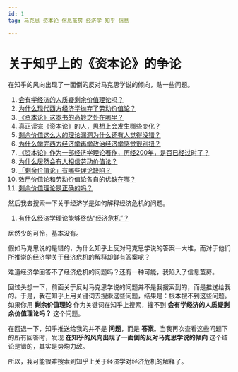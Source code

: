 ```yaml
---
id: 1
tag: 马克思 资本论 信息茧房 经济学 知乎 信息

---
```


# 关于知乎上的《资本论》的争论

在知乎的风向出现了一面倒的反对马克思学说的倾向，贴一些问题。

1. [会有学经济的人质疑剩余价值理论吗？](https://www.zhihu.com/question/263401784)
2. [为什么现代西方经济学抛弃了劳动价值论？](https://www.zhihu.com/question/30436087)
3. [《资本论》这本书的高妙之处在哪里？](https://www.zhihu.com/question/324740319)
4. [真正读完《资本论》的人，思想上会发生哪些变化？](https://www.zhihu.com/question/324874330)
5. [剩余价值这么大的理论漏洞为什么还有人觉得没错？](https://www.zhihu.com/question/626761618)
6. [为什么学完西方经济学再学政治经济学感觉很别扭？](https://www.zhihu.com/question/494284596)
7. [《资本论》作为一部经济学理论著作，历经200年，是否已经过时了？](https://www.zhihu.com/question/576351321)
8. [为什么居然会有人相信劳动价值论？](https://www.zhihu.com/question/620193480)
9. [「剩余价值论」有哪些理论缺陷？](https://www.zhihu.com/question/501487031)
10. [效用价值论和劳动价值论各自的优缺在哪？](https://www.zhihu.com/question/471203930)
11. [剩余价值理论是正确的吗？](https://www.zhihu.com/question/475137484)

然后我去搜索一下关于经济学是如何解释经济危机的问题。

1. [有什么经济学理论能够终结“经济危机”？](https://www.zhihu.com/question/485046007)

居然少的可怜，基本没有。

假如马克思说的是错的，为什么知乎上反对马克思学说的答案一大堆，而对于他们所推崇的经济学关于经济危机的解释却鲜有答案呢？

难道经济学回答不了经济危机的问题吗？还有一种可能，我陷入了信息茧房。

回过头想一下，前面关于反对马克思学说的问题并不是我搜索到的，而是推送给我的。于是，我在知乎上用关键词去搜索这些问题，结果是：根本搜不到这些问题。如果你用 **剩余价值理论** 作为关键词在知乎上搜索，搜不到 **会有学经济的人质疑剩余价值理论吗？** 这个问题。

在回退一下，知乎推送给我的并不是 **问题**，而是 **答案**。当我再次查看这些问题下的所有回答时，发现 **在知乎的风向出现了一面倒的反对马克思学说的倾向** 这个结论是错的，其实是势均力敌。

所以，我可能很难搜索到知乎上关于经济学对经济危机的解释了。











